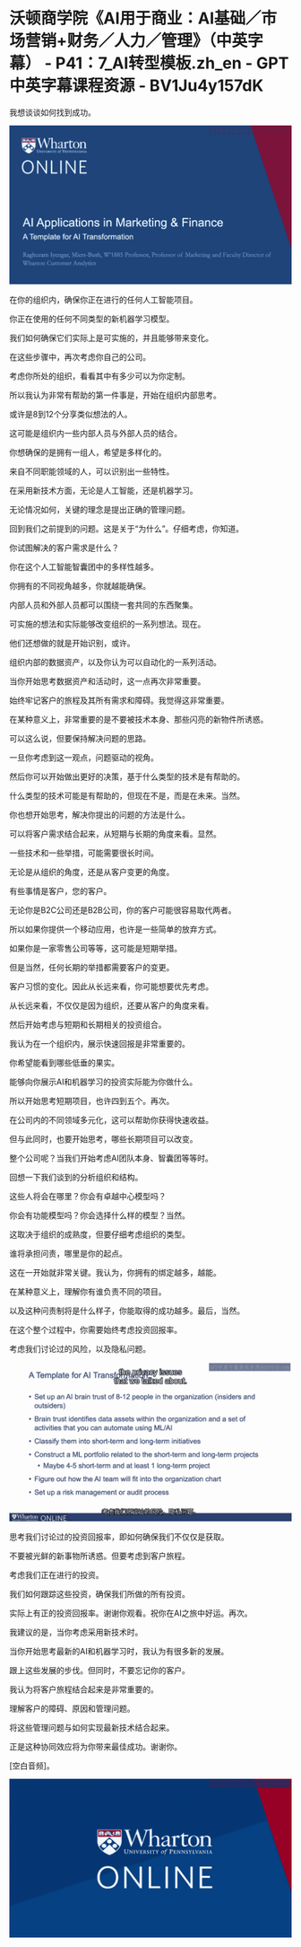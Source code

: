 # 沃顿商学院《AI用于商业：AI基础／市场营销+财务／人力／管理》（中英字幕） - P41：7_AI转型模板.zh_en - GPT中英字幕课程资源 - BV1Ju4y157dK

我想谈谈如何找到成功。

![](img/c1628a8ec4a8728c388ca28bee9c7d0c_1.png)

在你的组织内，确保你正在进行的任何人工智能项目。

你正在使用的任何不同类型的新机器学习模型。

我们如何确保它们实际上是可实施的，并且能够带来变化。

在这些步骤中，再次考虑你自己的公司。

考虑你所处的组织，看看其中有多少可以为你定制。

所以我认为非常有帮助的第一件事是，开始在组织内部思考。

或许是8到12个分享类似想法的人。

这可能是组织内一些内部人员与外部人员的结合。

你想确保的是拥有一组人，希望是多样化的。

来自不同职能领域的人，可以识别出一些特性。

在采用新技术方面，无论是人工智能，还是机器学习。

无论情况如何，关键的理念是提出正确的管理问题。

回到我们之前提到的问题。这是关于“为什么”。仔细考虑，你知道。

你试图解决的客户需求是什么？

你在这个人工智能智囊团中的多样性越多。

你拥有的不同视角越多，你就越能确保。

内部人员和外部人员都可以围绕一套共同的东西聚集。

可实施的想法和实际能够改变组织的一系列想法。现在。

他们还想做的就是开始识别，或许。

组织内部的数据资产，以及你认为可以自动化的一系列活动。

当你开始思考数据资产和活动时，这一点再次非常重要。

始终牢记客户的旅程及其所有需求和障碍。我觉得这非常重要。

在某种意义上，非常重要的是不要被技术本身、那些闪亮的新物件所诱惑。

可以这么说，但要保持解决问题的思路。

一旦你考虑到这一观点，问题驱动的视角。

然后你可以开始做出更好的决策，基于什么类型的技术是有帮助的。

什么类型的技术可能是有帮助的，但现在不是，而是在未来。当然。

你也想开始思考，解决你提出的问题的方法是什么。

可以将客户需求结合起来，从短期与长期的角度来看。显然。

一些技术和一些举措，可能需要很长时间。

无论是从组织的角度，还是从客户变更的角度。

有些事情是客户，您的客户。

无论你是B2C公司还是B2B公司，你的客户可能很容易取代两者。

所以如果你提供一个移动应用，也许是一些简单的放弃方式。

如果你是一家零售公司等等，这可能是短期举措。

但是当然，任何长期的举措都需要客户的变更。

客户习惯的变化。因此从长远来看，你可能想要优先考虑。

从长远来看，不仅仅是因为组织，还要从客户的角度来看。

然后开始考虑与短期和长期相关的投资组合。

我认为在一个组织内，展示快速回报是非常重要的。

你希望能看到哪些低垂的果实。

能够向你展示AI和机器学习的投资实际能为你做什么。

所以开始思考短期项目，也许四到五个。再次。

在公司内的不同领域多元化，这可以帮助你获得快速收益。

但与此同时，也要开始思考，哪些长期项目可以改变。

整个公司呢？当我们开始考虑AI团队本身、智囊团等等时。

回想一下我们谈到的分析组织和结构。

这些人将会在哪里？你会有卓越中心模型吗？

你会有功能模型吗？你会选择什么样的模型？当然。

这取决于组织的成熟度，但要仔细考虑组织的类型。

谁将承担问责，哪里是你的起点。

这在一开始就非常关键。我认为，你拥有的绑定越多，越能。

在某种意义上，理解你有谁负责不同的项目。

以及这种问责制将是什么样子，你能取得的成功越多。最后，当然。

在这个整个过程中，你需要始终考虑投资回报率。

考虑我们讨论过的风险，以及隐私问题。

![](img/c1628a8ec4a8728c388ca28bee9c7d0c_3.png)

思考我们讨论过的投资回报率，即如何确保我们不仅仅是获取。

不要被光鲜的新事物所诱惑。但要考虑到客户旅程。

考虑我们正在进行的投资。

我们如何跟踪这些投资，确保我们所做的所有投资。

实际上有正的投资回报率。谢谢你观看。祝你在AI之旅中好运。再次。

我建议的是，当你考虑采用新技术时。

当你开始思考最新的AI和机器学习时，我认为有很多新的发展。

跟上这些发展的步伐。但同时，不要忘记你的客户。

我认为将客户旅程结合起来是非常重要的。

理解客户的障碍、原因和管理问题。

将这些管理问题与如何实现最新技术结合起来。

正是这种协同效应将为你带来最佳成功。谢谢你。

[空白音频]。

![](img/c1628a8ec4a8728c388ca28bee9c7d0c_5.png)
